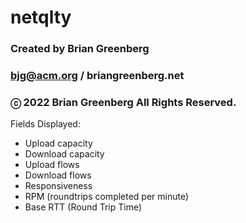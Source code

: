 # netqlty
### Created by Brian Greenberg
### bjg@acm.org / briangreenberg.net
### ⓒ 2022 Brian Greenberg All Rights Reserved.

Fields Displayed:
- Upload capacity
- Download capacity
- Upload flows
- Download flows
- Responsiveness
- RPM (roundtrips completed per minute)
- Base RTT (Round Trip Time)
